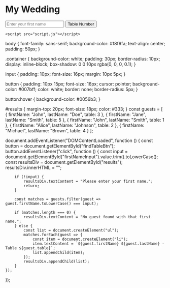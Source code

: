 <!DOCTYPE html>
<html lang="en">
<head>
    <meta charset="UTF-8">
    <title>My Wedding</title>
    <link rel="stylesheet" href="style.css">
</head>
<body>
    <div class="container">
        <h1>My Wedding</h1>
        <input type="text" id="firstNameInput" placeholder="Enter your first name">
        <button id="findTableBtn">Table Number</button>
        <div id="results"></div>
    </div>

    <script src="script.js"></script>
</body>
</html>
body {
    font-family: sans-serif;
    background-color: #f8f9fa;
    text-align: center;
    padding: 50px;
}

.container {
    background-color: white;
    padding: 30px;
    border-radius: 10px;
    display: inline-block;
    box-shadow: 0 0 10px rgba(0, 0, 0, 0.1);
}

input {
    padding: 10px;
    font-size: 16px;
    margin: 10px 5px;
}

button {
    padding: 10px 15px;
    font-size: 16px;
    cursor: pointer;
    background-color: #007bff;
    color: white;
    border: none;
    border-radius: 5px;
}

button:hover {
    background-color: #0056b3;
}

#results {
    margin-top: 20px;
    font-size: 18px;
    color: #333;
}
const guests = [
    { firstName: "John", lastName: "Doe", table: 3 },
    { firstName: "Jane", lastName: "Smith", table: 5 },
    { firstName: "John", lastName: "Smith", table: 1 },
    { firstName: "Alice", lastName: "Johnson", table: 2 },
    { firstName: "Michael", lastName: "Brown", table: 4 }
];

document.addEventListener("DOMContentLoaded", function () {
    const button = document.getElementById("findTableBtn");
    button.addEventListener("click", function () {
        const input = document.getElementById("firstNameInput").value.trim().toLowerCase();
        const resultsDiv = document.getElementById("results");
        resultsDiv.innerHTML = "";

        if (!input) {
            resultsDiv.textContent = "Please enter your first name.";
            return;
        }

        const matches = guests.filter(guest => guest.firstName.toLowerCase() === input);

        if (matches.length === 0) {
            resultsDiv.textContent = "No guest found with that first name.";
        } else {
            const list = document.createElement("ul");
            matches.forEach(guest => {
                const item = document.createElement("li");
                item.textContent = `${guest.firstName} ${guest.lastName} - Table ${guest.table}`;
                list.appendChild(item);
            });
            resultsDiv.appendChild(list);
        }
    });
});
